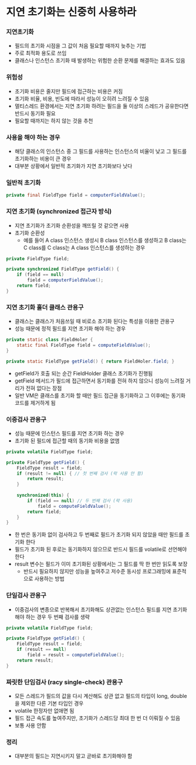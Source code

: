 # 지연 초기화는 신중히 사용하라

### 지연초기화
- 필드의 초기화 시점을 그 값이 처음 필요할 때까지 늦추는 기법
- 주로 최적화 용도로 쓰임
- 클래스나 인스턴스 초기화 때 발생하는 위험한 순환 문제를 해결하는 효과도 있음

### 위험성
- 초기화 비용은 줄지만 필드에 접근하는 비용은 커짐
- 초기화 비율, 비용, 빈도에 따라서 성능이 오히려 느려질 수 있음
- 멀티스레드 환경에서는 지연 초기화 하려는 필드을 둘 이상의 스레드가 공유한다면 반드시 동기화 필요
- 필요할 때까지는 하지 않는 것을 추천

### 사용을 해야 하는 경우
- 해당 클래스의 인스턴스 중 그 필드를 사용하는 인스턴스의 비율이 낮고 그 필드를 초기화하는 비용이 큰 경우
- 대부분 상황에서 일반적 초기화가 지연 초기화보다 낫다

### 일반적 초기화
```java
private final FieldType field = computerFieldValue();
```

### 지연 초기화 (synchronized 접근자 방식)
- 지연 초기화가 초기화 순환성을 깨뜨릴 것 같으면 사용
- 초기화 순환성
  - 예를 들어 A class 인스턴스 생성시 B class 인스턴스를 생성하고 B class는 C class를 C class는 A class 인스턴스를 생성하는 경우
```java
private FieldType field;

private synchronized FieldType getField() {
    if (field == null) 
        field = computerFieldValue();
    return field;
}
```

### 지연 초기화 홀더 클래스 관용구
- 클래스는 클래스가 처음쓰일 때 비로소 초기화 된다는 특성을 이용한 관용구
- 성능 때문에 정적 필드를 지연 초기화 해야 하는 경우
```java
private static class FieldHoler {
    static final FieldType field = computeFieldValue();
}

private static FieldType getField() { return FieldHoler.field; }
```
- getField가 호출 되는 순간 FieldHolder 클래스 초기화가 진행됨
- getField 메서드가 필드에 접근하면서 동기화를 전혀 하지 않으니 성능이 느려질 거리가 전혀 없다는 장점
- 일반 VM은 클래스를 초기화 할 때만 필드 접근을 동기화하고 그 이후에는 동기화 코드를 제거하게 됨

### 이중검사 관용구
- 성능 때문에 인스턴스 필드를 지연 초기화 하는 경우
- 초기화 된 필드에 접근할 때의 동기화 비용을 없앰
```java
private volatile FieldType field;

private FieldType getField() {
    FieldType result = field;
    if (result != null) { // 첫 번째 검사 (락 사용 안 함)
        return result;
    }
    
    synchronized(this) {
        if (field == null) // 두 번째 검사 (락 사용)
            field = computeFieldValue();
        return field;
    }
}
```
- 한 번은 동기화 없이 검사하고 두 번째로 필드가 초기화 되지 않았을 때만 필드를 초기화 한다
- 필드가 초기화 된 후로는 동기화하지 않으므로 반드시 필드를 volatile로 선언해야 한다
- result 변수는 필드가 이미 초기화된 상황에서는 그 필드를 딱 한 번만 읽도록 보장
    - 반드시 필요하지 않지만 성능을 높여주고 저수준 동시성 프로그래밍에 표준적으로 사용하는 방법

### 단일검사 관용구
- 이중검사의 변종으로 반복해서 초기화해도 상관없는 인스턴스 필드를 지연 초기화해야 하는 경우 두 번째 검사를 생략
```java
private volatile FieldType field;

private FieldType getField() {
    FieldType result = field;
    if (result == null)
        field = result = computeFieldValue();
    return result;
}
```

### 짜릿한 단임검사 (racy single-check) 관용구
- 모든 스레드가 필드의 값을 다시 계산해도 상관 없고 필드의 타입이 long, double을 제외한 다른 기본 타입인 경우
- volatile 한정자만 없애면 됨
- 필드 접근 속도를 높여주지만, 초기화가 스레드당 최대 한 번 더 이뤄질 수 있음
- 보통 사용 안함

### 정리
- 대부분의 필드는 지연시키지 말고 곧바로 초기화해야 함